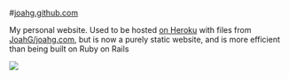#[joahg.github.com](http://www.joahg.com)

My personal website. Used to be hosted [on Heroku](http://joahg.herokuapp.com) with files from [JoahG/joahg.com](https://github.com/JoahG/joahg.com), but is now a purely static website, and is more efficient than being built on Ruby on Rails

![](https://ga-beacon.appspot.com/UA-45765973-7/joahg.github.com/home?pixel)